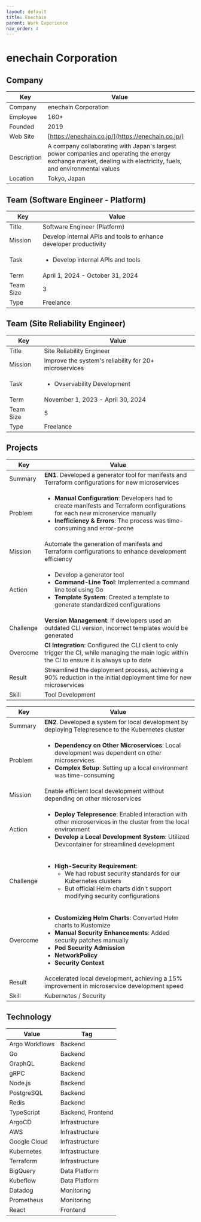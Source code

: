 ```yaml
---
layout: default
title: Enechain
parent: Work Experience
nav_order: 4
---
```


# enechain Corporation

## Company

| Key         | Value                                                                                                                                                     |
| ----------- | --------------------------------------------------------------------------------------------------------------------------------------------------------- |
| Company     | enechain Corporation                                                                                                                                      |
| Employee    | 160+                                                                                                                                                      |
| Founded     | 2019                                                                                                                                                      |
| Web Site    | [https://enechain.co.jp/](https://enechain.co.jp/)                                                                                                    |
| Description | A company collaborating with Japan's largest power companies and operating the energy exchange market, dealing with electricity, fuels, and environmental values |
| Location    | Tokyo, Japan                                                                                                                                              |

## Team (Software Engineer - Platform)

<table>
  <thead>
    <tr>
      <th>Key</th>
      <th>Value</th>
    </tr>
  </thead>
  <tbody>
    <tr>
      <td>Title</td>
      <td>Software Engineer (Platform)</td>
    </tr>
    <tr>
      <td>Mission</td>
      <td>Develop internal APIs and tools to enhance developer productivity</td>
    </tr>
    <tr>
      <td>Task</td>
      <td><ul><li>Develop internal APIs and tools</li></ul></td>
    </tr>
    <tr>
      <td>Term</td>
      <td>April 1, 2024 - October 31, 2024</td>
    </tr>
    <tr>
      <td>Team Size</td>
      <td>3</td>
    </tr>
    <tr>
      <td>Type</td>
      <td>Freelance</td>
    </tr>
  </tbody>
</table>

## Team (Site Reliability Engineer)

<table>
  <thead>
    <tr>
      <th>Key</th>
      <th>Value</th>
    </tr>
  </thead>
  <tbody>
    <tr>
      <td>Title</td>
      <td>Site Reliability Engineer</td>
    </tr>
    <tr>
      <td>Mission</td>
      <td>Improve the system's reliability for 20+ microservices</td>
    </tr>
    <tr>
      <td>Task</td>
      <td><ul><li>Ovservability Development</li></ul></td>
    </tr>
    <tr>
      <td>Term</td>
      <td>November 1, 2023 - April 30, 2024</td>
    </tr>
    <tr>
      <td>Team Size</td>
      <td>5</td>
    </tr>
    <tr>
      <td>Type</td>
      <td>Freelance</td>
    </tr>
  </tbody>
</table>

## Projects

<table>
  <thead>
    <tr>
      <th>Key</th>
      <th>Value</th>
    </tr>
  </thead>
  <tbody>
    <tr>
      <td>Summary</td>
      <td><strong>EN1</strong>. Developed a generator tool for manifests and Terraform configurations for new microservices</td>
    </tr>
    <tr>
      <td>Problem</td>
      <td>
        <ul>
          <li><strong>Manual Configuration</strong>: Developers had to create manifests and Terraform configurations for each new microservice manually</li>
          <li><strong>Inefficiency & Errors</strong>: The process was time-consuming and error-prone</li>
        </ul>
      </td>
    </tr>
    <tr>
      <td>Mission</td>
      <td>Automate the generation of manifests and Terraform configurations to enhance development efficiency</td>
    </tr>
    <tr>
      <td>Action</td>
      <td>
        <ul>
          <li>Develop a generator tool</li>
          <li><strong>Command-Line Tool</strong>: Implemented a command line tool using Go</li>
          <li><strong>Template System</strong>: Created a template to generate standardized configurations</li>
        </ul>
      </td>
    </tr>
    <tr>
      <td>Challenge</td>
      <td><strong>Version Management</strong>: If developers used an outdated CLI version, incorrect templates would be generated</td>
    </tr>
    <tr>
      <td>Overcome</td>
      <td><strong>CI Integration</strong>: Configured the CLI client to only trigger the CI, while managing the main logic within the CI to ensure it is always up to date</td>
    </tr>
    <tr>
      <td>Result</td>
      <td>Streamlined the deployment process, achieving a 90% reduction in the initial deployment time for new microservices</td>
    </tr>
    <tr>
      <td>Skill</td>
      <td>Tool Development</td>
    </tr>
  </tbody>
</table>

<table>
  <thead>
    <tr>
      <th>Key</th>
      <th>Value</th>
    </tr>
  </thead>
  <tbody>
    <tr>
      <td>Summary</td>
      <td><strong>EN2</strong>. Developed a system for local development by deploying Telepresence to the Kubernetes cluster</td>
    </tr>
    <tr>
      <td>Problem</td>
      <td>
        <ul>
          <li><strong>Dependency on Other Microservices</strong>: Local development was dependent on other microservices</li>
          <li><strong>Complex Setup</strong>: Setting up a local environment was time-consuming</li>
        </ul>
      </td>
    </tr>
    <tr>
      <td>Mission</td>
      <td>Enable efficient local development without depending on other microservices</td>
    </tr>
    <tr>
      <td>Action</td>
      <td>
        <ul>
          <li><strong>Deploy Telepresence</strong>: Enabled interaction with other microservices in the cluster from the local environment</li>
          <li><strong>Develop a Local Development System</strong>: Utilized Devcontainer for streamlined development</li>
        </ul>
      </td>
    </tr>
    <tr>
      <td>Challenge</td>
      <td>
        <ul>
          <li><strong>High-Security Requirement</strong>:
            <ul>
              <li>We had robust security standards for our Kubernetes clusters</li>
              <li>But official Helm charts didn't support modifying security configurations</li>
            </ul>
          </li>
        </ul>
      </td>
    </tr>
    <tr>
      <td>Overcome</td>
      <td>
        <ul>
          <li><strong>Customizing Helm Charts</strong>: Converted Helm charts to Kustomize</li>
          <li><strong>Manual Security Enhancements</strong>: Added security patches manually</li>
          <li><strong>Pod Security Admission</strong></li>
          <li><strong>NetworkPolicy</strong></li>
          <li><strong>Security Context</strong></li>
        </ul>
      </td>
    </tr>
    <tr>
      <td>Result</td>
      <td>Accelerated local development, achieving a 15% improvement in microservice development speed</td>
    </tr>
    <tr>
      <td>Skill</td>
      <td>Kubernetes / Security</td>
    </tr>
  </tbody>
</table>

## Technology

| Value           | Tag               |
| --------------- | ----------------- |
| Argo Workflows  | Backend           |
| Go              | Backend           |
| GraphQL         | Backend           |
| gRPC            | Backend           |
| Node.js         | Backend           |
| PostgreSQL      | Backend           |
| Redis           | Backend           |
| TypeScript      | Backend, Frontend |
| ArgoCD          | Infrastructure    |
| AWS             | Infrastructure    |
| Google Cloud    | Infrastructure    |
| Kubernetes      | Infrastructure    |
| Terraform       | Infrastructure    |
| BigQuery        | Data Platform     |
| Kubeflow        | Data Platform     |
| Datadog         | Monitoring        |
| Prometheus      | Monitoring        |
| React           | Frontend          |
